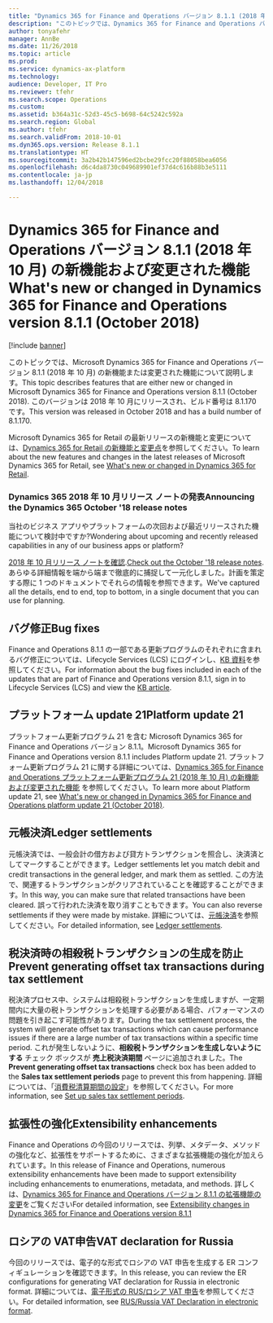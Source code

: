 ```yaml
---
title: "Dynamics 365 for Finance and Operations バージョン 8.1.1 (2018 年 10 月) の新機能および変更された機能"
description: "このトピックでは、Dynamics 365 for Finance and Operations バージョン 8.1.1 の新機能または変更された機能について説明します。 このバージョンは 2018 年 10 月にリリースされました。"
author: tonyafehr
manager: AnnBe
ms.date: 11/26/2018
ms.topic: article
ms.prod: 
ms.service: dynamics-ax-platform
ms.technology: 
audience: Developer, IT Pro
ms.reviewer: tfehr
ms.search.scope: Operations
ms.custom: 
ms.assetid: b364a31c-52d3-45c5-b698-64c5242c592a
ms.search.region: Global
ms.author: tfehr
ms.search.validFrom: 2018-10-01
ms.dyn365.ops.version: Release 8.1.1
ms.translationtype: HT
ms.sourcegitcommit: 3a2b42b147596ed2bcbe29fcc20f88058bea6056
ms.openlocfilehash: d6c4da8730c049689901ef37d4c616b88b3e5111
ms.contentlocale: ja-jp
ms.lasthandoff: 12/04/2018

---
```

# <a name="whats-new-or-changed-in-dynamics-365-for-finance-and-operations-version-811-october-2018"></a><span data-ttu-id="29c6c-104">Dynamics 365 for Finance and Operations バージョン 8.1.1 (2018 年 10 月) の新機能および変更された機能</span><span class="sxs-lookup"><span data-stu-id="29c6c-104">What's new or changed in Dynamics 365 for Finance and Operations version 8.1.1 (October 2018)</span></span>

[!include [banner](../includes/banner.md)]


<span data-ttu-id="29c6c-105">このトピックでは、Microsoft Dynamics 365 for Finance and Operations バージョン 8.1.1 (2018 年 10 月) の新機能または変更された機能について説明します。</span><span class="sxs-lookup"><span data-stu-id="29c6c-105">This topic describes features that are either new or changed in Microsoft Dynamics 365 for Finance and Operations version 8.1.1 (October 2018).</span></span> <span data-ttu-id="29c6c-106">このバージョンは 2018 年 10 月にリリースされ、ビルド番号は 8.1.170 です。</span><span class="sxs-lookup"><span data-stu-id="29c6c-106">This version was released in October 2018 and has a build number of 8.1.170.</span></span>

<span data-ttu-id="29c6c-107">Microsoft Dynamics 365 for Retail の最新リリースの新機能と変更については、[Dynamics 365 for Retail の新機能と変更点](https://docs.microsoft.com/en-us/dynamics365/unified-operations/retail/get-started/whats-new)を参照してください。</span><span class="sxs-lookup"><span data-stu-id="29c6c-107">To learn about the new features and changes in the latest releases of Microsoft Dynamics 365 for Retail, see [What's new or changed in Dynamics 365 for Retail](https://docs.microsoft.com/en-us/dynamics365/unified-operations/retail/get-started/whats-new).</span></span>

### <a name="announcing-the-dynamics-365-october-18-release-notes"></a><span data-ttu-id="29c6c-108">Dynamics 365 2018 年 10 月リリース ノートの発表</span><span class="sxs-lookup"><span data-stu-id="29c6c-108">Announcing the Dynamics 365 October '18 release notes</span></span>
<span data-ttu-id="29c6c-109">当社のビジネス アプリやプラットフォームの次回および最近リリースされた機能について検討中ですか?</span><span class="sxs-lookup"><span data-stu-id="29c6c-109">Wondering about upcoming and recently released capabilities in any of our business apps or platform?</span></span> 

<span data-ttu-id="29c6c-110">[2018 年 10 月リリース ノートを確認](https://go.microsoft.com/fwlink/?linkid=870424).</span><span class="sxs-lookup"><span data-stu-id="29c6c-110">[Check out the October '18 release notes](https://go.microsoft.com/fwlink/?linkid=870424).</span></span> <span data-ttu-id="29c6c-111">あらゆる詳細情報を端から端まで徹底的に捕捉して一元化しました。計画を策定する際に 1 つのドキュメントでそれらの情報を参照できます。</span><span class="sxs-lookup"><span data-stu-id="29c6c-111">We've captured all the details, end to end, top to bottom, in a single document that you can use for planning.</span></span> 

## <a name="bug-fixes"></a><span data-ttu-id="29c6c-112">バグ修正</span><span class="sxs-lookup"><span data-stu-id="29c6c-112">Bug fixes</span></span>
<span data-ttu-id="29c6c-113">Finance and Operations 8.1.1 の一部である更新プログラムのそれぞれに含まれるバグ修正については、Lifecycle Services (LCS) にログインし、[KB 資料](https://go.microsoft.com/fwlink/?linkid=2038101)を参照してください。</span><span class="sxs-lookup"><span data-stu-id="29c6c-113">For information about the bug fixes included in each of the updates that are part of Finance and Operations version 8.1.1, sign in to Lifecycle Services (LCS) and view the [KB article](https://go.microsoft.com/fwlink/?linkid=2038101).</span></span>

## <a name="platform-update-21"></a><span data-ttu-id="29c6c-114">プラットフォーム update 21</span><span class="sxs-lookup"><span data-stu-id="29c6c-114">Platform update 21</span></span>
<span data-ttu-id="29c6c-115">プラットフォーム更新プログラム 21 を含む Microsoft Dynamics 365 for Finance and Operations バージョン 8.1.1。</span><span class="sxs-lookup"><span data-stu-id="29c6c-115">Microsoft Dynamics 365 for Finance and Operations version 8.1.1 includes Platform update 21.</span></span> <span data-ttu-id="29c6c-116">プラットフォーム更新プログラム 21 に関する詳細については、[Dynamics 365 for Finance and Operations プラットフォーム更新プログラム 21 (2018 年 10 月) の新機能および変更された機能](whats-new-platform-update-21.md) を参照してください。</span><span class="sxs-lookup"><span data-stu-id="29c6c-116">To learn more about Platform update 21, see [What's new or changed in Dynamics 365 for Finance and Operations platform update 21 (October 2018)](whats-new-platform-update-21.md).</span></span>

## <a name="ledger-settlements"></a><span data-ttu-id="29c6c-117">元帳決済</span><span class="sxs-lookup"><span data-stu-id="29c6c-117">Ledger settlements</span></span>
<span data-ttu-id="29c6c-118">元帳決済では、一般会計の借方および貸方トランザクションを照合し、決済済としてマークすることができます。</span><span class="sxs-lookup"><span data-stu-id="29c6c-118">Ledger settlements let you match debit and credit transactions in the general ledger, and mark them as settled.</span></span> <span data-ttu-id="29c6c-119">この方法で、関連するトランザクションがクリアされていることを確認することができます。</span><span class="sxs-lookup"><span data-stu-id="29c6c-119">In this way, you can make sure that related transactions have been cleared.</span></span> <span data-ttu-id="29c6c-120">誤って行われた決済を取り消すこともできます。</span><span class="sxs-lookup"><span data-stu-id="29c6c-120">You can also reverse settlements if they were made by mistake.</span></span> <span data-ttu-id="29c6c-121">詳細については、[元帳決済](../../financials/general-ledger/ledger-settlements.md)を参照してください。</span><span class="sxs-lookup"><span data-stu-id="29c6c-121">For detailed information, see [Ledger settlements](../../financials/general-ledger/ledger-settlements.md).</span></span>

## <a name="prevent-generating-offset-tax-transactions-during-tax-settlement"></a><span data-ttu-id="29c6c-122">税決済時の相殺税トランザクションの生成を防止</span><span class="sxs-lookup"><span data-stu-id="29c6c-122">Prevent generating offset tax transactions during tax settlement</span></span>
<span data-ttu-id="29c6c-123">税決済プロセス中、システムは相殺税トランザクションを生成しますが、一定期間内に大量の税トランザクションを処理する必要がある場合、パフォーマンスの問題を引き起こす可能性があります。</span><span class="sxs-lookup"><span data-stu-id="29c6c-123">During the tax settlement process, the system will generate offset tax transactions which can cause performance issues if there are a large number of tax transactions within a specific time period.</span></span> <span data-ttu-id="29c6c-124">これが発生しないように、**相殺税トランザクションを生成しないようにする** チェック ボックスが **売上税決済期間** ページに追加されました。</span><span class="sxs-lookup"><span data-stu-id="29c6c-124">The **Prevent generating offset tax transactions** check box has been added to the **Sales tax settlement periods** page to prevent this from happening.</span></span> <span data-ttu-id="29c6c-125">詳細については、「[消費税清算期間の設定](../../financials/general-ledger/tasks/set-up-sales-tax-settlement-periods.md)」を参照してください。</span><span class="sxs-lookup"><span data-stu-id="29c6c-125">For more information, see [Set up sales tax settlement periods](../../financials/general-ledger/tasks/set-up-sales-tax-settlement-periods.md).</span></span>

## <a name="extensibility-enhancements"></a><span data-ttu-id="29c6c-126">拡張性の強化</span><span class="sxs-lookup"><span data-stu-id="29c6c-126">Extensibility enhancements</span></span>
<span data-ttu-id="29c6c-127">Finance and Operations の今回のリリースでは、列挙、メタデータ、メソッドの強化など、拡張性をサポートするために、さまざまな拡張機能の強化が加えられています。</span><span class="sxs-lookup"><span data-stu-id="29c6c-127">In this release of Finance and Operations, numerous extensibility enhancements have been made to support extensibility including enhancements to enumerations, metadata, and methods.</span></span> <span data-ttu-id="29c6c-128">詳しくは、[Dynamics 365 for Finance and Operations バージョン 8.1.1 の拡張機能の変更](../../dev-itpro/extensibility/extensibility-changes-811.md)をご覧ください</span><span class="sxs-lookup"><span data-stu-id="29c6c-128">For detailed information, see [Extensibility changes in Dynamics 365 for Finance and Operations version 8.1.1](../../dev-itpro/extensibility/extensibility-changes-811.md)</span></span> 

## <a name="vat-declaration-for-russia"></a><span data-ttu-id="29c6c-129">ロシアの VAT申告</span><span class="sxs-lookup"><span data-stu-id="29c6c-129">VAT declaration for Russia</span></span>
<span data-ttu-id="29c6c-130">今回のリリースでは、電子的な形式でロシアの VAT 申告を生成する ER コンフィギュレーションを確認できます。</span><span class="sxs-lookup"><span data-stu-id="29c6c-130">In this release, you can review the ER configurations for generating VAT declaration for Russia in electronic format.</span></span> <span data-ttu-id="29c6c-131">詳細については、[電子形式の RUS/ロシア VAT 申告](https://support.microsoft.com/en-us/help/4477332/rusrussiavatdeclarationinelectronicformat)を参照してください。</span><span class="sxs-lookup"><span data-stu-id="29c6c-131">For detailed information, see [RUS/Russia VAT Declaration in electronic format](https://support.microsoft.com/en-us/help/4477332/rusrussiavatdeclarationinelectronicformat).</span></span>

